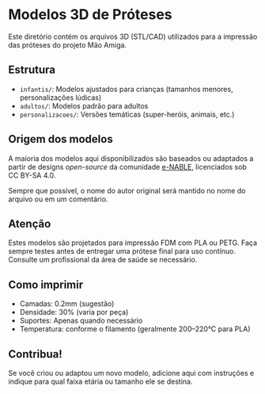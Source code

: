 # Modelos 3D de Próteses

Este diretório contém os arquivos 3D (STL/CAD) utilizados para a impressão das próteses do projeto Mão Amiga.

## Estrutura
- `infantis/`: Modelos ajustados para crianças (tamanhos menores, personalizações lúdicas)
- `adultos/`: Modelos padrão para adultos
- `personalizacoes/`: Versões temáticas (super-heróis, animais, etc.)

## Origem dos modelos
A maioria dos modelos aqui disponibilizados são baseados ou adaptados a partir de designs *open-source* da comunidade [e-NABLE](https://enablingthefuture.org), licenciados sob CC BY-SA 4.0.

Sempre que possível, o nome do autor original será mantido no nome do arquivo ou em um comentário.

## Atenção
Estes modelos são projetados para impressão FDM com PLA ou PETG. Faça sempre testes antes de entregar uma prótese final para uso contínuo. Consulte um profissional da área de saúde se necessário.

## Como imprimir
- Camadas: 0.2mm (sugestão)
- Densidade: 30% (varia por peça)
- Suportes: Apenas quando necessário
- Temperatura: conforme o filamento (geralmente 200–220°C para PLA)

## Contribua!
Se você criou ou adaptou um novo modelo, adicione aqui com instruções e indique para qual faixa etária ou tamanho ele se destina.

